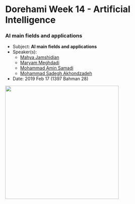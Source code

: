 # Dorehami Week 14 - Artificial Intelligence

### AI main fields and applications
- Subject: **AI main fields and applications**
- Speaker(s):
  - [Mahya Jamshidian]()
  - [Maryam Meghdadi](https://www.linkedin.com/in/maryam-meghdadi/)
  - [Mohammad Amin Samadi](https://www.linkedin.com/in/aminsamadi/)
  - [Mohammad Sadegh Akhondzadeh](https://www.linkedin.com/in/msadegh/)
- Date: 2019 Feb 17 (1397 Bahman 28)

<img src="./Dorehami_AI.jpg" width="360">
